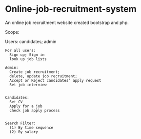# Online-job-recruitment-system
An online job recruitment website created bootstrap and php. 





Scope:

  Users: 
    candidates; admin


    For all users:
      Sign up; Sign in
      look up job lists

    Admin:
      Create job recruitment;
      delete, update job recruitment;
      Accept or Reject candidates’ apply request
      Set job interview


    Candidates:
      Set CV
      Apply for a job
      check job apply process


    Search Filter: 
      (1) By time sequence 
      (2) By salary 



